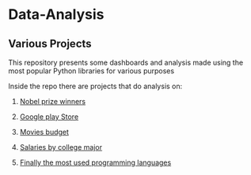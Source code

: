 # Data-Analysis

## Various Projects

This repository presents some dashboards and analysis made using the most popular Python libraries for various purposes

Inside the repo there are projects that do analysis on:

1. [Nobel prize winners](https://github.com/giannisyp/Data-Analysis/tree/main/Data_Analysis_Nobel_Prize) 

2. [Google play Store](https://github.com/giannisyp/Data-Analysis/tree/main/Data_analysis_Google_Play_Store)

3. [Movies budget](https://github.com/giannisyp/Data-Analysis/tree/main/Data_analysis_Movies_budget-gross_estimate)

4. [Salaries by college major](https://github.com/giannisyp/Data-Analysis/tree/main/Data_exploration)

5. [Finally the most used programming languages](https://github.com/giannisyp/Data-Analysis/tree/main/Data_visualisation) 
